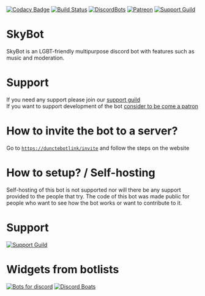 [codacy]: https://api.codacy.com/project/badge/Grade/3ac632a5366a47e6a3a534303b4eb5f8
[codacyLink]: https://www.codacy.com/app/DuncteBot/SkyBot?utm_source=github.com&amp;utm_medium=referral&amp;utm_content=DuncteBot/SkyBot&amp;utm_campaign=Badge_Grade
[circle]: https://circleci.com/gh/DuncteBot/SkyBot/tree/master.svg?style=shield
[circleLink]: https://circleci.com/gh/DuncteBot/SkyBot/tree/master
[dbl]: https://discordbots.org/api/widget/status/210363111729790977.png
[dblLink]: https://discordbots.org/bot/210363111729790977
[discord]: https://discordapp.com/api/guilds/191245668617158656/embed.png
[discordLink]: https://dunctebot.link/server
[inviteLink]: https://dunctebot.link/invite
[patronLink]: https://patreon.com/DuncteBot
[patronImage]: https://img.shields.io/badge/Donate-Patreon-orange.svg

[![Codacy Badge][codacy]][codacyLink] [![Build Status][circle]][circleLink] [![DiscordBots][dbl]][dblLink] [![Patreon][patronImage]][patronLink] [![Support Guild][discord]][discordLink]

# SkyBot 
SkyBot is an LGBT-friendly multipurpose discord bot with features such as music and moderation.


# Support
If you need any support please join our [support guild][discordLink] <br />
If you want to support development of the bot [consider to be come a patron][patronLink]


# How to invite the bot to a server?
Go to [`https://dunctebotlink/invite`][inviteLink] and follow the steps on the website


# How to setup? / Self-hosting
Self-hosting of this bot is not supported nor will there be any support provided to the people that try.
The code of this bot was made public for people who want to see how the bot works or want to contribute to it.


# Support
[![Support Guild](https://discordapp.com/api/guilds/191245668617158656/embed.png?style=banner2)](https://dunctebot.link/server)


# Widgets from botlists
[![Bots for discord](https://botsfordiscord.com/api/bot/210363111729790977/widget)](https://botsfordiscord.com/bots/210363111729790977)
[![Discord Boats](https://discord.boats/api/widget/dunctebot)](https://discord.boats/bot/dunctebot)
